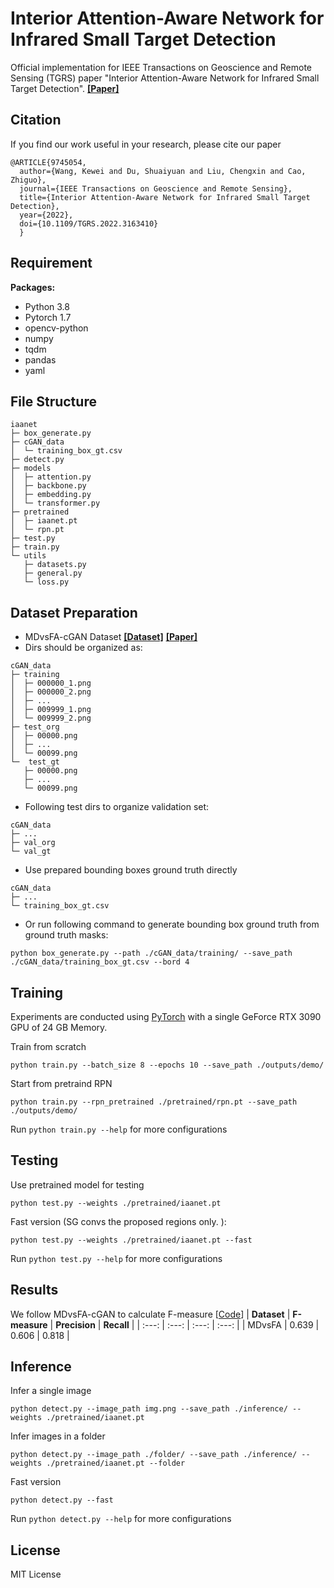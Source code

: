 # Interior Attention-Aware Network for Infrared Small Target Detection
Official implementation for IEEE Transactions on Geoscience and Remote Sensing (TGRS) paper "Interior Attention-Aware Network for Infrared Small Target Detection".
[**[Paper]**](https://ieeexplore.ieee.org/document/9745054)
## Citation
If you find our work useful in your research, please cite our paper

```
@ARTICLE{9745054,
  author={Wang, Kewei and Du, Shuaiyuan and Liu, Chengxin and Cao, Zhiguo},
  journal={IEEE Transactions on Geoscience and Remote Sensing}, 
  title={Interior Attention-Aware Network for Infrared Small Target Detection}, 
  year={2022},
  doi={10.1109/TGRS.2022.3163410}
  }
```

## Requirement
**Packages:**
* Python 3.8
* Pytorch 1.7
* opencv-python
* numpy
* tqdm
* pandas
* yaml

## File Structure
```
iaanet
├─ box_generate.py
├─ cGAN_data
│  └─ training_box_gt.csv
├─ detect.py
├─ models
│  ├─ attention.py
│  ├─ backbone.py
│  ├─ embedding.py
│  └─ transformer.py
├─ pretrained
│  ├─ iaanet.pt
│  └─ rpn.pt
├─ test.py
├─ train.py
└─ utils
   ├─ datasets.py
   ├─ general.py
   └─ loss.py

```
## Dataset Preparation 
* MDvsFA-cGAN Dataset [**[Dataset]**](https://github.com/wanghuanphd/MDvsFA_cGAN)
[**[Paper]**](https://openaccess.thecvf.com/content_ICCV_2019/papers/Wang_Miss_Detection_vs._False_Alarm_Adversarial_Learning_for_Small_Object_ICCV_2019_paper.pdf)
* Dirs should be organized as:
```
cGAN_data
├─ training
│  ├─ 000000_1.png
│  ├─ 000000_2.png
│  ├─ ...
│  ├─ 009999_1.png
│  └─ 009999_2.png
├─ test_org
│  ├─ 00000.png
│  ├─ ...
│  └─ 00099.png 
└─  test_gt
   ├─ 00000.png
   ├─ ...
   └─ 00099.png 
```
* Following test dirs to organize validation set:
```
cGAN_data
├─ ...
├─ val_org
└─ val_gt
```
* Use prepared bounding boxes ground truth directly 
```
cGAN_data
├─ ...
└─ training_box_gt.csv
```
* Or run following command to generate bounding box ground truth from ground truth masks:
```
python box_generate.py --path ./cGAN_data/training/ --save_path ./cGAN_data/training_box_gt.csv --bord 4
```


## Training
Experiments are conducted using [PyTorch](https://github.com/pytorch/pytorch) with a single GeForce RTX 3090 GPU of 24 GB Memory.

Train from scratch
```
python train.py --batch_size 8 --epochs 10 --save_path ./outputs/demo/
```
Start from pretraind RPN
```
python train.py --rpn_pretrained ./pretrained/rpn.pt --save_path ./outputs/demo/
```
Run `python train.py --help` for more configurations

## Testing
Use pretrained model for testing
```
python test.py --weights ./pretrained/iaanet.pt
```
Fast version (SG convs the proposed regions only. ):
```
python test.py --weights ./pretrained/iaanet.pt --fast
```
Run `python test.py --help` for more configurations

## Results
We follow MDvsFA-cGAN to calculate F-measure [[Code](https://github.com/wanghuanphd/MDvsFA_cGAN/blob/master/demo_MDvsFA_pytorch.py)]
| **Dataset** | **F-measure** | **Precision** | **Recall** |
| :---: | :---: | :---: | :---: |
| MDvsFA | 0.639 | 0.606 | 0.818 |
## Inference
Infer a single image
```
python detect.py --image_path img.png --save_path ./inference/ --weights ./pretrained/iaanet.pt
```
Infer images in a folder
```
python detect.py --image_path ./folder/ --save_path ./inference/ --weights ./pretrained/iaanet.pt --folder
```
Fast version
```
python detect.py --fast
```
Run `python detect.py --help` for more configurations

## License
MIT License
